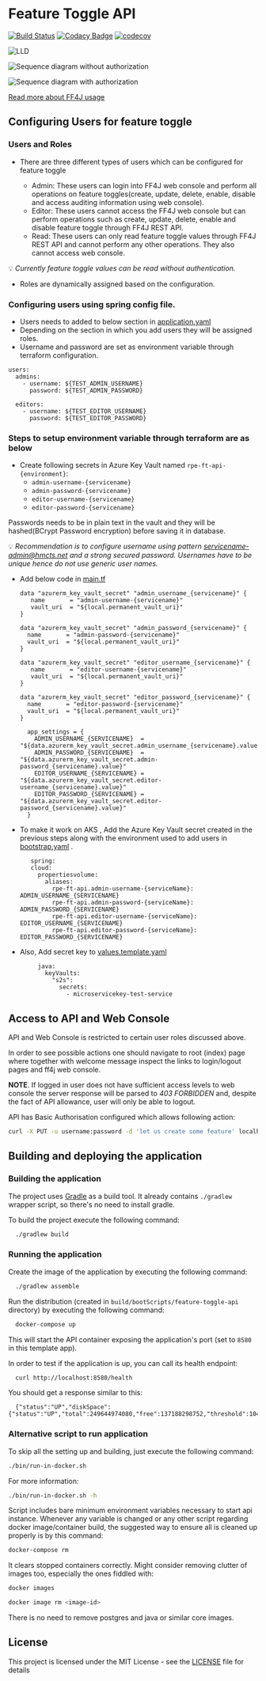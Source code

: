 # Feature Toggle API

[![Build Status](https://travis-ci.org/hmcts/feature-toggle-api.svg?branch=master)](https://travis-ci.org/hmcts/feature-toggle-api)
[![Codacy Badge](https://api.codacy.com/project/badge/Grade/ace85050970d4ea99e8034a4dc768b63)](https://www.codacy.com/app/HMCTS/feature-toggle-api)
[![codecov](https://codecov.io/gh/hmcts/feature-toggle-api/branch/master/graph/badge.svg)](https://codecov.io/gh/hmcts/feature-toggle-api)

![LLD](/doc/arch/ft-api-component.png)

![Sequence diagram without authorization](/doc/arch/ft-api-without-authorization-sequence-diag.png)

![Sequence diagram with authorization](/doc/arch/ft-api-with-authorization-sequence-diag.png)

[Read more about FF4J usage](/doc/README.md)

## Configuring Users for feature toggle

### Users and Roles

- There are three different types of users which can be configured for feature toggle

  - Admin: These users can login into FF4J web console and perform all operations on feature toggles(create, update, delete, enable, disable and access auditing information using web console).
  - Editor: These users cannot access the FF4J web console but can perform operations such as create, update, delete, enable and disable feature toggle through FF4J REST API.
  - Read: These users can only read feature toggle values through FF4J REST API and cannot perform any other operations. They also cannot access web console.
  
 :bulb: *Currently feature toggle values can be read without authentication.*
 
 - Roles are dynamically assigned based on the configuration.
 
### Configuring users using spring config file.

- Users needs to added to below section in [application.yaml](src/main/resources/application.yaml)
- Depending on the section in which you add users they will be assigned roles.
- Username and password are set as environment variable through terraform configuration.

```
users:
  admins:
    - username: ${TEST_ADMIN_USERNAME}
      password: ${TEST_ADMIN_PASSWORD}

  editors:
    - username: ${TEST_EDITOR_USERNAME}
      password: ${TEST_EDITOR_PASSWORD}
```

### Steps to setup environment variable through terraform are as below

 - Create following secrets in Azure Key Vault named `rpe-ft-api-{environment}`:
    * `admin-username-{servicename}`
    * `admin-password-{servicename}`
    * `editor-username-{servicename}`
    * `editor-password-{servicename}`

 Passwords needs to be in plain text in the vault and they will be hashed(BCrypt Password encryption) before saving it in database.
 
 :bulb: *Recommendation is to configure username using pattern servicename-admin@hmcts.net and a strong secured password.
 Usernames have to be unique hence do not use generic user names.*
 
 - Add below code in [main.tf](infrastructure/main.tf)
  
    ```
    data "azurerm_key_vault_secret" "admin_username_{servicename}" {
       name       = "admin-username-{servicename}"
       vault_uri  = "${local.permanent_vault_uri}"
    }
    ```

     ```
     data "azurerm_key_vault_secret" "admin_password_{servicename}" {
       name       = "admin-password-{servicename}"
       vault_uri  = "${local.permanent_vault_uri}"
     }
    ```

    ```
    data "azurerm_key_vault_secret" "editor_username_{servicename}" {
       name       = "editor-username-{servicename}"
       vault_uri  = "${local.permanent_vault_uri}"
    }
    ```

     ```
     data "azurerm_key_vault_secret" "editor_password_{servicename}" {
       name       = "editor-password-{servicename}"
       vault_uri  = "${local.permanent_vault_uri}"
     }
    ```

    ```
      app_settings = {
        ADMIN_USERNAME_{SERVICENAME}  = "${data.azurerm_key_vault_secret.admin_username_{servicename}.value}"
        ADMIN_PASSWORD_{SERVICENAME}  = "${data.azurerm_key_vault_secret.admin-password_{servicename}.value}"
        EDITOR_USERNAME_{SERVICENAME} = "${data.azurerm_key_vault_secret.editor-username_{servicename}.value}"
        EDITOR_PASSWORD_{SERVICENAME} = "${data.azurerm_key_vault_secret.editor-password_{servicename}.value}"
      }  
     ```

 - To make it work on AKS , Add the Azure Key Vault secret created in the previous steps along with the environment used to add users  in [bootstrap.yaml](src/main/resources/bootstrap.yaml) . 
    ```
       spring:
       cloud:
         propertiesvolume:
           aliases:
             rpe-ft-api.admin-username-{serviceName}: ADMIN_USERNAME_{SERVICENAME}
             rpe-ft-api.admin-password-{serviceName}: ADMIN_PASSWORD_{SERVICENAME}
             rpe-ft-api.editor-username-{serviceName}: EDITOR_USERNAME_{SERVICENAME}
             rpe-ft-api.editor-password-{serviceName}: EDITOR_PASSWORD_{SERVICENAME}
    ```
 - Also, Add secret key to [values.template.yaml](charts/rpe-feature-toggle-api/values.template.yaml)
    ```
         java:
           keyVaults:
             "s2s":
               secrets:
                 - microservicekey-test-service
    ```
## Access to API and Web Console

API and Web Console is restricted to certain user roles discussed above.

In order to see possible actions one should navigate to root (index) page where together with welcome message inspect the links to login/logout pages and ff4j web console.

**NOTE**. If logged in user does not have sufficient access levels to web console the server response will be parsed to *403 FORBIDDEN* and, despite the fact of API allowance, user will only be able to logout.

API has Basic Authorisation configured which allows following action:

```bash
curl -X PUT -u username:password -d 'let us create some feature' localhost:8580/api/ff4j/store/features
```

## Building and deploying the application

### Building the application

The project uses [Gradle](https://gradle.org) as a build tool. It already contains
`./gradlew` wrapper script, so there's no need to install gradle.

To build the project execute the following command:

```bash
  ./gradlew build
```

### Running the application

Create the image of the application by executing the following command:

```bash
  ./gradlew assemble
```

Run the distribution (created in `build/bootScripts/feature-toggle-api` directory)
by executing the following command:

```bash
  docker-compose up
```

This will start the API container exposing the application's port
(set to `8580` in this template app).

In order to test if the application is up, you can call its health endpoint:

```bash
  curl http://localhost:8580/health
```

You should get a response similar to this:

```
  {"status":"UP","diskSpace":{"status":"UP","total":249644974080,"free":137188298752,"threshold":10485760}}
```

### Alternative script to run application

To skip all the setting up and building, just execute the following command:

```bash
./bin/run-in-docker.sh
```

For more information:

```bash
./bin/run-in-docker.sh -h
```

Script includes bare minimum environment variables necessary to start api instance. Whenever any variable is changed or any other script regarding docker image/container build, the suggested way to ensure all is cleaned up properly is by this command:

```bash
docker-compose rm
```

It clears stopped containers correctly. Might consider removing clutter of images too, especially the ones fiddled with:

```bash
docker images

docker image rm <image-id>
```

There is no need to remove postgres and java or similar core images.

## License

This project is licensed under the MIT License - see the [LICENSE](LICENSE) file for details
